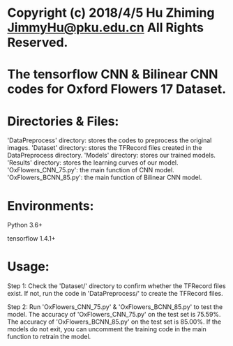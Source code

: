 # Copyright (c) 2018/4/5 Hu Zhiming JimmyHu@pku.edu.cn All Rights Reserved.
# The tensorflow CNN & Bilinear CNN codes for Oxford Flowers 17 Dataset.

# Directories & Files:

'DataPreprocess' directory: stores the codes to preprocess the original images.
'Dataset' directory: stores the TFRecord files created in the DataPreprocess directory.
'Models' directory: stores our trained models.
'Results' directory: stores the learning curves of our model.
'OxFlowers_CNN_75.py': the main function of CNN model.
'OxFlowers_BCNN_85.py': the main function of Bilinear CNN model.

# Environments:
Python 3.6+

tensorflow 1.4.1+

# Usage:

Step 1: Check the 'Dataset/' directory to confirm whether the TFRecord files exist. 
If not, run the code in 'DataPreprocess/' to create the TFRecord files.

Step 2: Run 'OxFlowers_CNN_75.py' & 'OxFlowers_BCNN_85.py' to test the model.
The accuracy of 'OxFlowers_CNN_75.py' on the test set is 75.59%. 
The accuracy of 'OxFlowers_BCNN_85.py' on the test set is 85.00%. 
If the models do not exit, you can uncomment the training code in the main function to retrain the model.
